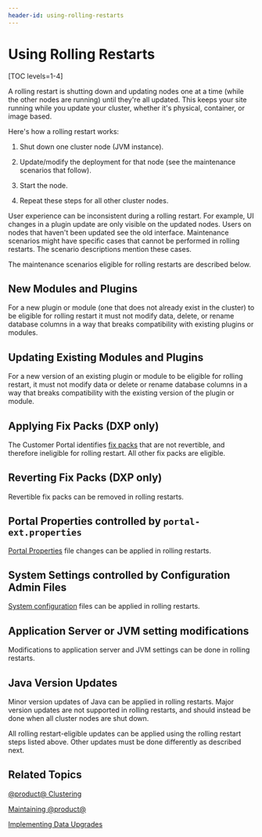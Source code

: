 ```yaml
---
header-id: using-rolling-restarts
---
```


# Using Rolling Restarts

[TOC levels=1-4]

A rolling restart is shutting down and updating nodes one at a time (while the
other nodes are running) until they're all updated. This keeps your site running
while you update your cluster, whether it's physical, container, or image based.

Here's how a rolling restart works: 

1.  Shut down one cluster node (JVM instance). 

2.  Update/modify the deployment for that node (see the maintenance scenarios 
    that follow). 

3.  Start the node. 

4.  Repeat these steps for all other cluster nodes. 

User experience can be inconsistent during a rolling restart. For example, UI
changes in a plugin update are only visible on the updated nodes. Users on nodes
that haven't been updated see the old interface. Maintenance scenarios might
have specific cases that cannot be performed in rolling restarts. The scenario
descriptions mention these cases. 

The maintenance scenarios eligible for rolling restarts are described below. 

## New Modules and Plugins

For a new plugin or module (one that does not already exist in the cluster) to
be eligible for rolling restart it must not modify data, delete, or rename
database columns in a way that breaks compatibility with existing plugins or
modules. 

## Updating Existing Modules and Plugins

For a new version of an existing plugin or module to be eligible for rolling
restart, it must not modify data or delete or rename database columns in a way
that breaks compatibility with the existing version of the plugin or module. 

## Applying Fix Packs (DXP only)

The Customer Portal identifies
[fix packs](/docs/7-0/deploy/-/knowledge_base/d/maintaining-liferay)
that are not revertible, and therefore ineligible for rolling restart. All other
fix packs are eligible. 

## Reverting Fix Packs (DXP only)

Revertible fix packs can be removed in rolling restarts. 

## Portal Properties controlled by `portal-ext.properties`
 
[Portal Properties](@platform-ref@/7.1-latest/propertiesdoc/portal.properties.html)
file changes can be applied in rolling restarts. 

## System Settings controlled by Configuration Admin Files

[System configuration](/docs/7-0/user/-/knowledge_base/u/understanding-system-configuration-files)
files can be applied in rolling restarts. 

## Application Server or JVM setting modifications

Modifications to application server and JVM settings can be done in rolling
restarts. 

## Java Version Updates

Minor version updates of Java can be applied in rolling restarts. Major version
updates are not supported in rolling restarts, and should instead be done when
all cluster nodes are shut down. 

All rolling restart-eligible updates can be applied using the rolling restart
steps listed above. Other updates must be done differently as described next. 

## Related Topics

[@product@ Clustering](/docs/7-0/deploy/-/knowledge_base/d/liferay-clustering)

[Maintaining @product@](/docs/7-0/deploy/-/knowledge_base/d/maintaining-liferay)

[Implementing Data Upgrades](/docs/7-0/tutorials/-/knowledge_base/t/data-upgrades-and-verifiers)
